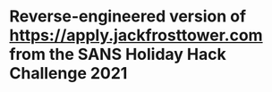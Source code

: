 # Reverse-engineered version of https://apply.jackfrosttower.com from the SANS Holiday Hack Challenge 2021


